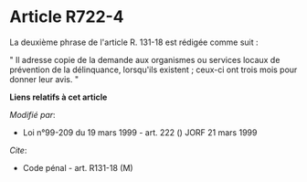 # Article R722-4

La deuxième phrase de l'article R. 131-18 est rédigée comme suit :

" Il adresse copie de la demande aux organismes ou services locaux de prévention de la délinquance, lorsqu'ils existent ;
ceux-ci ont trois mois pour donner leur avis. "

**Liens relatifs à cet article**

_Modifié par_:

  - Loi n°99-209 du 19 mars 1999 - art. 222 () JORF 21 mars 1999

_Cite_:

  - Code pénal - art. R131-18 (M)
